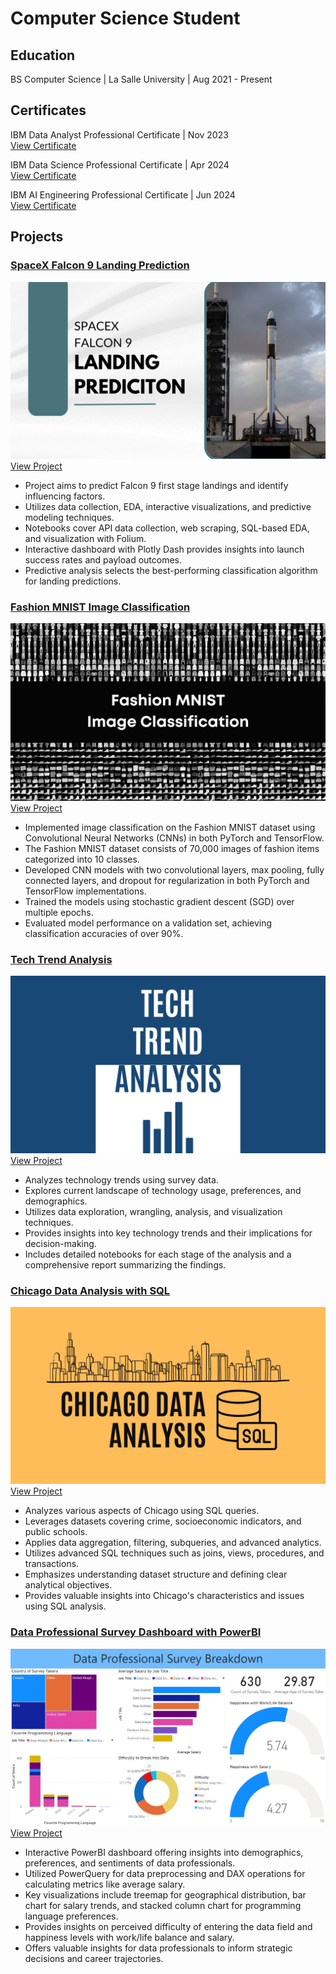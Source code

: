# Computer Science Student

## Education
BS Computer Science | La Salle University | Aug 2021 - Present

## Certificates
IBM Data Analyst Professional Certificate | Nov 2023\
[View Certificate](https://coursera.org/share/4bd141d4137f48ebf6dd781c67d4c432)

IBM Data Science Professional Certificate | Apr 2024\
[View Certificate](https://coursera.org/share/aa116bbde7d81fba96bf719d84b7797d)

IBM AI Engineering Professional Certificate | Jun 2024\
[View Certificate](https://coursera.org/share/f53dc0a9bc197d2778e33a892da57897)

## Projects

### [**SpaceX Falcon 9 Landing Prediction**](https://github.com/rjacaac211/SpaceX-Falcon-9-Landing-Prediction)
[![alt SpaceX Falcon 9 Landing Prediction](assets/img/spxfalc9_landpred_cover.jpg)](https://github.com/rjacaac211/SpaceX-Falcon-9-Landing-Prediction)
[View Project](https://github.com/rjacaac211/SpaceX-Falcon-9-Landing-Prediction)
- Project aims to predict Falcon 9 first stage landings and identify influencing factors.
- Utilizes data collection, EDA, interactive visualizations, and predictive modeling techniques.
- Notebooks cover API data collection, web scraping, SQL-based EDA, and visualization with Folium.
- Interactive dashboard with Plotly Dash provides insights into launch success rates and payload outcomes.
- Predictive analysis selects the best-performing classification algorithm for landing predictions.

### [**Fashion MNIST Image Classification**](https://github.com/rjacaac211/Fashion_MNIST_Image_Classification)
[![alt Fashion MNIST Image Classification](assets/img/fashion-mnist.jpg)](https://github.com/rjacaac211/Fashion_MNIST_Image_Classification)
[View Project](https://github.com/rjacaac211/Fashion_MNIST_Image_Classification)
- Implemented image classification on the Fashion MNIST dataset using Convolutional Neural Networks (CNNs) in both PyTorch and TensorFlow.
- The Fashion MNIST dataset consists of 70,000 images of fashion items categorized into 10 classes.
- Developed CNN models with two convolutional layers, max pooling, fully connected layers, and dropout for regularization in both PyTorch and TensorFlow implementations.
- Trained the models using stochastic gradient descent (SGD) over multiple epochs.
- Evaluated model performance on a validation set, achieving classification accuracies of over 90%.

### [**Tech Trend Analysis**](https://github.com/rjacaac211/Tech-Trend-Analysis)
[![alt Tech Trend Analysis](assets/img/tech-trend-analysis.jpg)](https://github.com/rjacaac211/Tech-Trend-Analysis)
[View Project](https://github.com/rjacaac211/Tech-Trend-Analysis)
- Analyzes technology trends using survey data.
- Explores current landscape of technology usage, preferences, and demographics.
- Utilizes data exploration, wrangling, analysis, and visualization techniques.
- Provides insights into key technology trends and their implications for decision-making.
- Includes detailed notebooks for each stage of the analysis and a comprehensive report summarizing the findings.

### [**Chicago Data Analysis with SQL**](https://github.com/rjacaac211/Chicago-Data-Analysis-with-SQL)
[![alt Chicago Data Analysis with SQL](assets/img/chicago-data-analysis.jpg)](https://github.com/rjacaac211/Chicago-Data-Analysis-with-SQL)
[View Project](https://github.com/rjacaac211/Chicago-Data-Analysis-with-SQL)
- Analyzes various aspects of Chicago using SQL queries.
- Leverages datasets covering crime, socioeconomic indicators, and public schools.
- Applies data aggregation, filtering, subqueries, and advanced analytics.
- Utilizes advanced SQL techniques such as joins, views, procedures, and transactions.
- Emphasizes understanding dataset structure and defining clear analytical objectives.
- Provides valuable insights into Chicago's characteristics and issues using SQL analysis.

### [**Data Professional Survey Dashboard with PowerBI**](https://github.com/rjacaac211/Data-Professional-Survey-with-PowerBI)
[![alt Data Professional Survey Dashboard with PowerBI](assets/img/data-professional-survey-dashboard.jpg)](https://github.com/rjacaac211/Data-Professional-Survey-with-PowerBI)
[View Project](https://github.com/rjacaac211/Data-Professional-Survey-with-PowerBI)
- Interactive PowerBI dashboard offering insights into demographics, preferences, and sentiments of data professionals.
- Utilized PowerQuery for data preprocessing and DAX operations for calculating metrics like average salary.
- Key visualizations include treemap for geographical distribution, bar chart for salary trends, and stacked column chart for programming language preferences.
- Provides insights on perceived difficulty of entering the data field and happiness levels with work/life balance and salary.
- Offers valuable insights for data professionals to inform strategic decisions and career trajectories.
